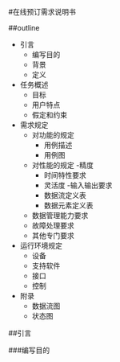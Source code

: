#在线预订需求说明书

##outline

- 引言
	- 编写目的
	- 背景
	- 定义
- 任务概述
	- 目标
	- 用户特点
	- 假定和约束
- 需求规定
	- 对功能的规定
		- 用例描述
		- 用例图
	- 对性能的规定
		-精度
		- 时间特性要求
		-  灵活度
	-输入输出要求
		- 数据流定义表
		- 数据元素定义表
	- 数据管理能力要求
	- 故障处理要求
	- 其他专门要求
- 运行环境规定
	- 设备
	- 支持软件
	- 接口
	- 控制
- 附录
	- 数据流图
	- 状态图
	
##引言

###编写目的






